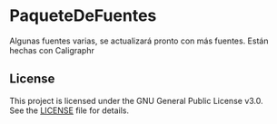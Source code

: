 # PaqueteDeFuentes
Algunas fuentes varias, se actualizará pronto con más fuentes. Están hechas con Caligraphr

## License
This project is licensed under the GNU General Public License v3.0.  
See the [LICENSE](./LICENSE.txt) file for details.
